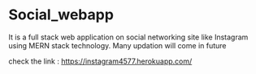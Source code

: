 # Social_webapp
It is a full stack web application on social networking site like Instagram using MERN stack technology.
Many updation will come in future


check the link : https://instagram4577.herokuapp.com/
